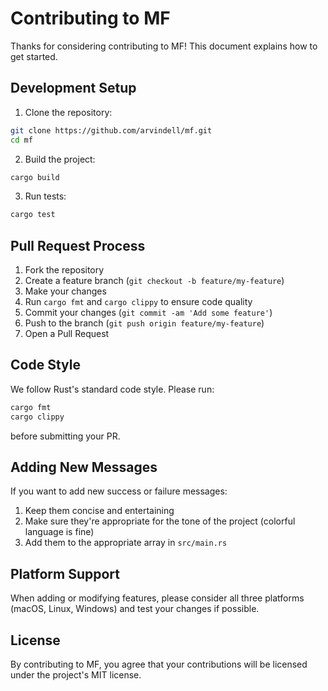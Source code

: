 # Contributing to MF

Thanks for considering contributing to MF! This document explains how to get started.

## Development Setup

1. Clone the repository:
```bash
git clone https://github.com/arvindell/mf.git
cd mf
```

2. Build the project:
```bash
cargo build
```

3. Run tests:
```bash
cargo test
```

## Pull Request Process

1. Fork the repository
2. Create a feature branch (`git checkout -b feature/my-feature`)
3. Make your changes
4. Run `cargo fmt` and `cargo clippy` to ensure code quality
5. Commit your changes (`git commit -am 'Add some feature'`)
6. Push to the branch (`git push origin feature/my-feature`)
7. Open a Pull Request

## Code Style

We follow Rust's standard code style. Please run:

```bash
cargo fmt
cargo clippy
```

before submitting your PR.

## Adding New Messages

If you want to add new success or failure messages:

1. Keep them concise and entertaining
2. Make sure they're appropriate for the tone of the project (colorful language is fine)
3. Add them to the appropriate array in `src/main.rs`

## Platform Support

When adding or modifying features, please consider all three platforms (macOS, Linux, Windows) and test your changes if possible.

## License

By contributing to MF, you agree that your contributions will be licensed under the project's MIT license. 